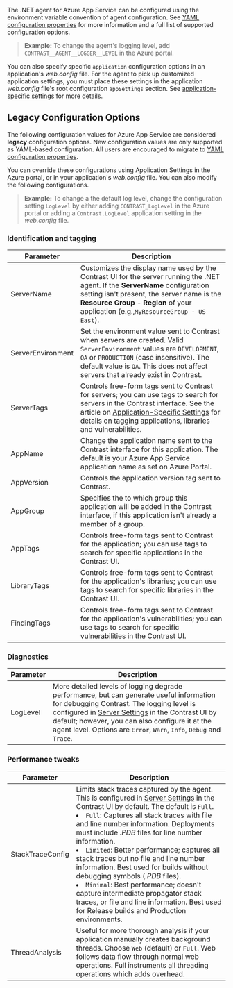<!--
title: "Configuring Contrast .NET Agent on Azure App Service"
description: "Configurations and tweaks for customizing the Contrast .NET agent running on Azure App Service"
tags: "configuration .Net Azure AppService tweaks "
-->

The .NET agent for Azure App Service can be configured using the environment variable convention of agent configuration. See [YAML configuration properties](installation-netconfig.html#net-yaml) for more information and a full list of supported configuration options.

> **Example:** To change the agent's logging level, add `CONTRAST__AGENT__LOGGER__LEVEL` in the Azure portal.

You can also specify specific `application` configuration options in an application's *web.config* file. For the agent to pick up customized application settings, you must place these settings in the application *web.config* file's root configuration `appSettings` section. See [application-specific settings](installation-netconfig.html#appname) for more details.

## Legacy Configuration Options

The following configuration values for Azure App Service are considered **legacy** configuration options. New configuration values are only supported as YAML-based configuration. All users are encouraged to migrate to [YAML configuration properties](installation-netconfig.html#net-yaml).

You can override these configurations using Application Settings in the Azure portal, or in your application's *web.config* file. You can also modify the following configurations.

> **Example:** To change a the default log level, change the configuration setting `LogLevel` by either adding `CONTRAST_LogLevel` in the Azure portal or adding a `Contrast.LogLevel` application setting in the *web.config* file.  

### Identification and tagging

| Parameter           | Description | 
|---------------------|-------------|
| ServerName          | Customizes the display name used by the Contrast UI for the server running the .NET agent. If the **ServerName** configuration setting isn't present, the server name is the **Resource Group** - **Region** of your application (e.g.,`MyResourceGroup - US East`). 
| ServerEnvironment   | Set the environment value sent to Contrast when servers are created. Valid `ServerEnvironment` values are `DEVELOPMENT`, `QA` or `PRODUCTION` (case insensitive). The default value is `QA`. This does not affect servers that already exist in Contrast.
| ServerTags          | Controls free-form tags sent to Contrast for servers; you can use tags to search for servers in the Contrast interface. See the article on [Application-Specific Settings](installation-netconfig.html#appname) for details on tagging applications, libraries and vulnerabilities.
| AppName    | Change the application name sent to the Contrast interface for this application. The default is your Azure App Service application name as set on Azure Portal.       
| AppVersion | Controls the application version tag sent to Contrast.
| AppGroup   | Specifies the to which group this application will be added in the Contrast interface, if this application isn't  already a member of a group.        
| AppTags    | Controls free-form tags sent to Contrast for the application; you can use tags to search for specific applications in the Contrast UI.      
| LibraryTags   | Controls free-form tags sent to Contrast for the application's libraries; you can use tags to search for specific libraries in the Contrast UI.      
| FindingTags   | Controls free-form tags sent to Contrast for the application's vulnerabilities; you can use tags to search for specific vulnerabilities in the Contrast UI.      

### Diagnostics

| Parameter           | Description | 
|---------------------|-------------|
| LogLevel            | More detailed levels of logging degrade performance, but can generate useful information for debugging Contrast. The logging level is configured in [Server Settings](user-servers.html#settings) in the Contrast UI by default; however, you can also configure it at the agent level. Options are `Error`, `Warn`, `Info`, `Debug` and `Trace`.  


### Performance tweaks

| Parameter           | Description | 
|---------------------|-------------|
| StackTraceConfig                  | Limits stack traces captured by the agent. This is configured in [Server Settings](user-servers.html#settings) in the Contrast UI by default. The default is `Full`. <li>`Full`: Captures all stack traces with file and line number information. Deployments must include *.PDB* files for line number information.</li><li>`Limited`: Better performance; captures all stack traces but no file and line number information. Best used for builds without debugging symbols (*.PDB* files).</li><li>`Minimal`: Best performance; doesn't capture intermediate propagator stack traces, or file and line information. Best used for Release builds and Production environments.</li> |
| ThreadAnalysis                    | Useful for more thorough analysis if your application manually creates background threads. Choose `Web` (default) or `Full`. Web follows data flow through normal web operations. Full instruments all threading operations which adds overhead. 


